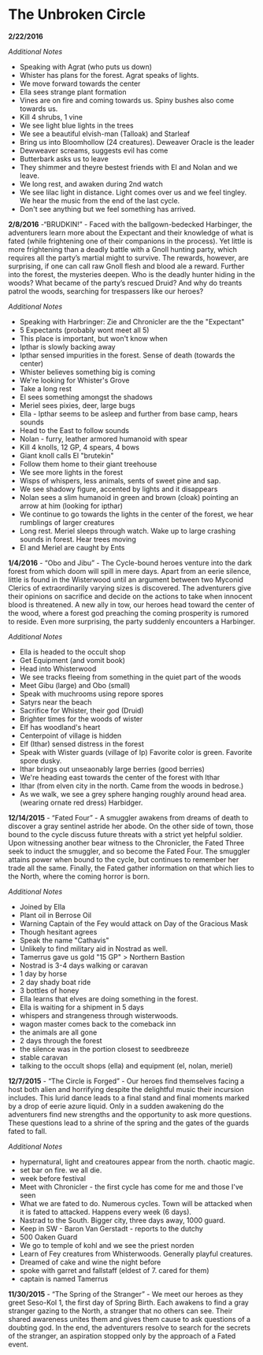 # The Unbroken Circle
**2/22/2016**

*Additional Notes*
* Speaking with Agrat (who puts us down)
* Whister has plans for the forest. Agrat speaks of lights. 
* We move forward towards the center
* Ella sees strange plant formation
* Vines are on fire and coming towards us. Spiny bushes also come towards us. 
* Kill 4 shrubs, 1 vine
* We see light blue lights in the trees
* We see a beautiful elvish-man (Talloak) and Starleaf
* Bring us into Bloomhollow (24 creatures). Deweaver Oracle is the leader
* Dewweaver screams, suggests evil has come
* Butterbark asks us to leave
* They shimmer and theyre bestest friends with El and Nolan and we leave.
* We long rest, and awaken during 2nd watch
* We see lilac light in distance. Light comes over us and we feel tingley. We hear the music from the end of the last cycle. 
* Don't see anything but we feel something has arrived. 

**2/8/2016** -“BRUDKIN!” - Faced with the ballgown-bedecked Harbinger, the adventurers learn more about the Expectant and their knowledge of what is fated (while frightening one of their companions in the process). Yet little is more frightening than a deadly battle with a Gnoll hunting party, which requires all the party’s martial might to survive. The rewards, however, are surprising, if one can call raw Gnoll flesh and blood ale a reward. Further into the forest, the mysteries deepen. Who is the deadly hunter hiding in the woods? What became of the party’s rescued Druid? And why do treants patrol the woods, searching for trespassers like our heroes?

*Additional Notes*
* Speaking with Harbringer: Zie and Chronicler are the the "Expectant"
* 5 Expectants (probably wont meet all 5)
* This place is important, but won't know when
* Ipthar is slowly backing away 
* Ipthar sensed impurities in the forest. Sense of death (towards the center)
* Whister believes something big is coming
* We're looking for Whister's Grove
* Take a long rest
* El sees something amongst the shadows
* Meriel sees pixies, deer, large bugs
* Ella - Ipthar seems to be asleep and further from base camp, hears sounds
* Head to the East to follow sounds
* Nolan - furry, leather armored humanoid with spear
* Kill 4 knolls, 12 GP, 4 spears, 4 bows
* Giant knoll calls El "brutekin"
* Follow them home to their giant treehouse
* We see more lights in the forest
* Wisps of whispers, less animals, sents of sweet pine and sap. 
* We see shadowy figure, accented by lights and it disappears
* Nolan sees a slim humanoid in green and brown (cloak) pointing an arrow at him (looking for ipthar)
* We continue to go towards the lights in the center of the forest, we hear rumblings of larger creatures
* Long rest. Meriel sleeps through watch. Wake up to large crashing sounds in forest. Hear trees moving
* El and Meriel are caught by Ents

**1/4/2016** - “Obo and Jibu” - The Cycle-bound heroes venture into the dark forest from which doom will spill in mere days. Apart from an eerie silence, little is found in the Wisterwood until an argument between two Myconid Clerics of extraordinarily varying sizes is discovered. The adventurers give their opinions on sacrifice and decide on the actions to take when innocent blood is threatened. A new ally in tow, our heroes head toward the center of the wood, where a forest god preaching the coming prosperity is rumored to reside. Even more surprising, the party suddenly encounters a Harbinger.

*Additional Notes*
* Ella is headed to the occult shop
* Get Equipment (and vomit book)
* Head into Whisterwood
* We see tracks fleeing from something in the quiet part of the woods
* Meet Gibu (large) and Obo (small)
* Speak with muchrooms using repore spores
* Satyrs near the beach
* Sacrifice for Whister, their god (Druid) 
* Brighter times for the woods of wister
* Elf has woodland's heart
* Centerpoint of village is hidden 
* Elf (Ithar) sensed distress in the forest
* Speak with Wister guards (village of Ip) Favorite color is green. Favorite spore dusky. 
* Ithar brings out unseaonably large berries (good berries)
* We're heading east towards the center of the forest with Ithar
* Ithar (from elven city in the north. Came from the woods in bedrose.)
* As we walk, we see a grey sphere hanging roughly around head area. (wearing ornate red dress) Harbidger. 

**12/14/2015** - “Fated Four” - A smuggler awakens from dreams of death to discover a gray sentinel astride her abode. On the other side of town, those bound to the cycle discuss future threats with a strict yet helpful soldier. Upon witnessing another bear witness to the Chronicler, the Fated Three seek to induct the smuggler, and so become the Fated Four. The smuggler attains power when bound to the cycle, but continues to remember her trade all the same. Finally, the Fated gather information on that which lies to the North, where the coming horror is born.

*Additional Notes*
* Joined by Ella
* Plant oil in Berrose Oil
* Warning Captain of the Fey would attack on Day of the Gracious Mask
* Though hesitant agrees
* Speak the name "Cathavis"
* Unlikely to find military aid in Nostrad as well.
* Tamerrus gave us gold "15 GP" > Northern Bastion
* Nostrad is 3-4 days walking or caravan
* 1 day by horse
* 2 day shady boat ride
* 3 bottles of honey
* Ella learns that elves are doing something in the forest.
* Ella is waiting for a shipment in 5 days
* whispers and strangeness through wisterwoods. 
* wagon master comes back to the comeback inn
* the animals are all gone
* 2 days through the forest
* the silence was in the portion closest to seedbreeze
* stable caravan 
* talking to the occult shops (ella) and equipment (el, nolan, meriel)

**12/7/2015** - “The Circle is Forged” - Our heroes find themselves facing a host both alien and horrifying despite the delightful music their incursion includes. This lurid dance leads to a final stand and final moments marked by a drop of eerie azure liquid. Only in a sudden awakening do the adventurers find new strengths and the opportunity to ask more questions. These questions lead to a shrine of the spring and the gates of the guards fated to fall.

*Additional Notes*
* hypernatural, light and creatoures appear from the north. chaotic magic. 
* set bar on fire. we all die.
* week before festival
* Meet with Chronicler - the first cycle has come for me and those I've seen 
* What we are fated to do. Numerous cycles. Town will be attacked when it is fated to attacked. Happens every week (6 days).
* Nastrad to the South. Bigger city, three days away, 1000 guard.  
* Keep in SW - Baron Van Gerstadt - reports to the dutchy 
* 500 Oaken Guard 
* We go to temple of kohl and we see the priest norden
* Learn of Fey creatures from Whisterwoods. Generally playful creatures. 
* Dreamed of cake and wine the night before
* spoke with garret and fallstaff (eldest of 7. cared for them)
* captain is named Tamerrus

**11/30/2015** - “The Spring of the Stranger” - We meet our heroes as they greet Seso-Kol 1, the first day of Spring Birth. Each awakens to find a gray stranger gazing to the North, a stranger that no others can see. Their shared awareness unites them and gives them cause to ask questions of a doubting god. In the end, the adventurers resolve to search for the secrets of the stranger, an aspiration stopped only by the approach of a Fated event.
